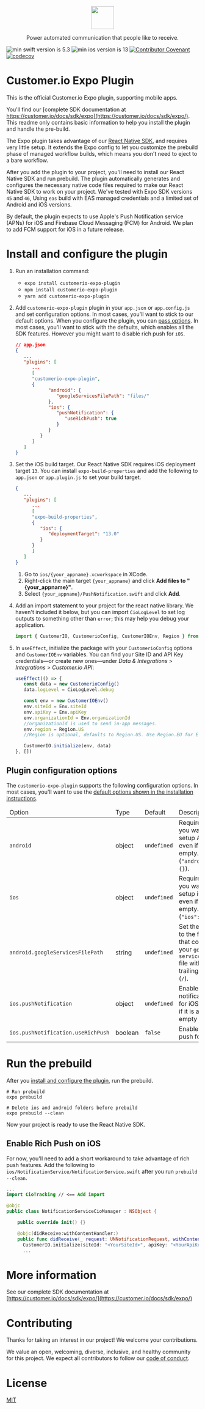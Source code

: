 <p align="center">
  <a href="https://customer.io">
    <img src="https://user-images.githubusercontent.com/6409227/144680509-907ee093-d7ad-4a9c-b0a5-f640eeb060cd.png" height="60">
  </a>
  <p align="center">Power automated communication that people like to receive.</p>
</p>

![min swift version is 5.3](https://img.shields.io/badge/min%20Swift%20version-5.3-orange)
![min ios version is 13](https://img.shields.io/badge/min%20iOS%20version-13-blue)
[![Contributor Covenant](https://img.shields.io/badge/Contributor%20Covenant-2.0-4baaaa.svg)](code_of_conduct.md) 
[![codecov](https://codecov.io/gh/customerio/customerio-expo-plugin/branch/develop/graph/badge.svg?token=IZ9RP9XD1O)](https://codecov.io/gh/customerio/customerio-expo-plugin)

# Customer.io Expo Plugin

This is the official Customer.io Expo plugin, supporting mobile apps.

You'll find our [complete SDK documentation at https://customer.io/docs/sdk/expo](https://customer.io/docs/sdk/expo/). This readme only contains basic information to help you install the plugin and handle the pre-build.

The Expo plugin takes advantage of our [React Native SDK](https://github.com/customerio/customerio-reactnative), and requires very little setup. It extends the Expo config to let you customize the prebuild phase of managed workflow builds, which means you don't need to eject to a bare workflow.

After you add the plugin to your project, you'll need to install our React Native SDK and run prebuild. The plugin automatically generates and configures the necessary native code files required to make our React Native SDK to work on your project. We've tested with Expo SDK versions `45` and `46`, Using `eas` build with EAS managed credentials and a limited set of Android and iOS versions.

By default, the plugin expects to use Apple's Push Notification service (APNs) for iOS and Firebase Cloud Messaging (FCM) for Android. We plan to add FCM support for iOS in a future release.

# Install and configure the plugin

1. Run an installation command:
   * `expo install customerio-expo-plugin`
   * `npm install customerio-expo-plugin`
   * `yarn add customerio-expo-plugin`

1. Add `customerio-expo-plugin` plugin in your `app.json` or `app.config.js` and set configuration options. In most cases, you'll want to stick to our default options. When you configure the plugin, you can [pass options](#plugin-configuration-options). In most cases, you'll want to stick with the defaults, which enables all the SDK features. However you might want to disable rich push for `iOS`.
   ```json
   // app.json
   {
      ...
      "plugins": [
         ...
         [
         "customerio-expo-plugin",
         {
               "android": {
                  "googleServicesFilePath": "files/"
               },
               "ios": {
                  "pushNotification": {
                     "useRichPush": true
                  }
               }
            }
         ]
      ]
   }
   ```
1. Set the iOS build target. Our React Native SDK requires iOS deployment target `13`. You can install `expo-build-properties` and add the following to `app.json` or `app.plugin.js` to set your build target.

   ```json
   {
      ...
      "plugins": [
         ...
         [
         "expo-build-properties",
         {
            "ios": {
               "deploymentTarget": "13.0"
            }
         }
         ]
      ]
   }
   ```

   1. Go to `ios/{your_appname}.xcworkspace` in XCode.
   1. Right-click the main target `{your_appname}` and click **Add files to "{your_appname}"**.
   1. Select `{your_appname}/PushNotification.swift` and click **Add**.

1. Add an import statement to your project for the react native library. We haven't included it below, but you can import `CioLogLevel` to set log outputs to something other than `error`; this may help you debug your application.
   ```javascript
   import { CustomerIO, CustomerioConfig, CustomerIOEnv, Region } from ‘customerio-reactnative’;
   ```
1. In `useEffect`, initialize the package with your `CustomerioConfig` options and `CustomerIOEnv` variables. You can find your Site ID and API Key credentials—or create new ones—under *Data & Integrations* > *Integrations* > *Customer.io API*:
   ```javascript
   useEffect(() => {
      const data = new CustomerioConfig()
      data.logLevel = CioLogLevel.debug

      const env = new CustomerIOEnv()
      env.siteId = Env.siteId
      env.apiKey = Env.apiKey
      env.organizationId = Env.organizationId
      //organizationId is used to send in-app messages.
      env.region = Region.US
      //Region is optional, defaults to Region.US. Use Region.EU for EU-based workspaces.

      CustomerIO.initialize(env, data)
   }, [])
   ```
## Plugin configuration options

The `customerio-expo-plugin` supports the following configuration options. In most cases, you'll want to use the [default options shown in the installation instructions](#install-and-configure-the-plugin).

<table class="settings-table mrg-t-lg">
    <thead>
        <tr>
            <td>Option</td>
            <td>Type</td>
            <td>Default</td>
            <td>Description</td>
        </tr>
    </thead>
    <tbody>
        <tr>
            <td><code>android</code></td>
            <td>object</td>
            <td><code>undefined</code></td>
            <td>Required if you want to setup Android even if it is empty. Eg (<code>"android": {}</code>).</td>
        </tr>
        <tr>
            <td><code>ios</code></td>
            <td>object</td>
            <td><code>undefined</code></td>
            <td>Required if you want to setup iOS even if it is empty. Eg (<code>"ios": {}</code>).</td>
        </tr>
        <tr>
            <td><code>android.googleServicesFilePath</code></td>
            <td>string</td>
            <td><code>undefined</code></td>
            <td>Set the path to the folder that contains your <code>google-services.json</code> file with a trailing slash (<code>/</code>).</td>
        </tr>
        <tr>
            <td><code>ios.pushNotification</code></td>
            <td>object</td>
            <td style="white-space:nowrap;"><code>undefined</code></td>
            <td>Enables push notifications for iOS, even if it is an empty object</td>
        </tr>
        <tr>
            <td style="white-space:nowrap;"><code>ios.pushNotification.useRichPush</code></td>
            <td>boolean</td>
            <td><code>false</code></td>
            <td>Enables rich push for iOS</td>
        </tr>
    </tbody>
</table>

# Run the prebuild

After you [install and configure the plugin](#install-and-configure-the-plugin), run the prebuild.

```shell
# Run prebuild
expo prebuild

# Delete ios and android folders before prebuild
expo prebuild --clean
```
Now your project is ready to use the React Native SDK.

## Enable Rich Push on iOS
For now, you'll need to add a short workaround to take advantage of rich push features. Add the following to `ios/NotificationService/NotificationService.swift` after you run `prebuild --clean`.

```swift
...
import CioTracking // <== Add import

@objc
public class NotificationServiceCioManager : NSObject {

    public override init() {}

    @objc(didReceive:withContentHandler:)
    public func didReceive(_ request: UNNotificationRequest, withContentHandler contentHandler: @escaping (UNNotificationContent) -> Void) {
      CustomerIO.initialize(siteId: "<YourSiteId>", apiKey: "<YourApiKey>", region: Region.US) // <== Workaround code
      ...
```

# More information

See our complete SDK documentation at [https://customer.io/docs/sdk/expo/](https://customer.io/docs/sdk/expo/)

# Contributing

Thanks for taking an interest in our project! We welcome your contributions.

We value an open, welcoming, diverse, inclusive, and healthy community for this project. We expect all  contributors to follow our [code of conduct](CODE_OF_CONDUCT.md). 

# License

[MIT](LICENSE)